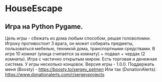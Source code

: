 # HouseEscape
## Игра на Python Pygame.
Цель игры - сбежать из дома любым способом, решая головоломки.
Игроку противостоит 3 врага, он может собирать предметы, пользоваться мебелью,
техникой дома, транспортными средствами.
В игре 10 комнат (улица считается за комнату) + подвал + чердак (2 комнаты).
Игра с частично открытым миром.
Есть торговая и денежная система.
У игры несколько концовок.
Версия игры - 1.0.0.
Поддержать меня (Boosty) - https://boosty.to/sergey_pelmen
Или так (DonationAlerts): https://www.donationalerts.com/r/sergeyprojects                     


